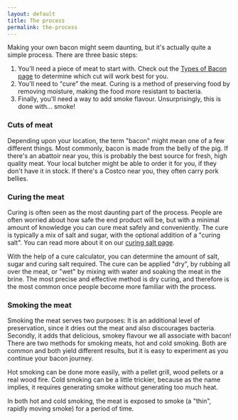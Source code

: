 ```yaml
---
layout: default
title: The process
permalink: the-process
---
```


Making your own bacon might seem daunting, but it's actually quite a simple process. There are three basic steps:

<ol class="text-xl list-inside list-decimal" role="list">
    <li class="mb-4">You'll need a piece of meat to start with. Check out the <a href="/types-of-bacon">Types of Bacon page</a> to determine which cut will work best for you.</li>
    <li class="mb-4">You'll need to "cure" the meat. Curing is a method of preserving food by removing moisture, making the food more resistant to bacteria.</li>
    <li class="mb-4">Finally, you'll need a way to add smoke flavour. Unsurprisingly, this is done with... smoke!</li>
</ol>

### Cuts of meat

Depending upon your location, the term "bacon" might mean one of a few different things. Most commonly, bacon is made from the belly of the pig. If there's an abattoir near you, this is probably the best source for fresh, high quality meat. Your local butcher might be able to order it for you, if they don't have it in stock. If there's a Costco near you, they often carry pork bellies. 

### Curing the meat

Curing is often seen as the most daunting part of the process. People are often worried about how safe the end product will be, but with a minimal amount of knowledge you can cure meat safely and conveniently. The cure is typically a mix of salt and sugar, with the optional addition of a "curing salt". You can read more about it on our <a href="/curing-salts">curing salt page</a>.

With the help of a cure calculator, you can determine the amount of salt, sugar and curing salt required. The cure can be applied "dry", by rubbing all over the meat, or "wet" by mixing with water and soaking the meat in the brine. The most precise and effective method is dry curing, and therefore is the most common once people become more familiar with the process.

### Smoking the meat

Smoking the meat serves two purposes: It is an additional level of preservation, since it dries out the meat and also discourages bacteria. Secondly, it adds that delicious, smokey flavour we all associate with bacon! There are two methods for smoking meats, hot and cold smoking. Both are common and both yield different results, but it is easy to experiment as you continue your bacon journey.

Hot smoking can be done more easily, with a pellet grill, wood pellets or a real wood fire. Cold smoking can be a little trickier, because as the name implies, it requires generating smoke without generating too much heat.

In both hot and cold smoking, the meat is exposed to smoke (a "thin", rapidly moving smoke) for a period of time. 
